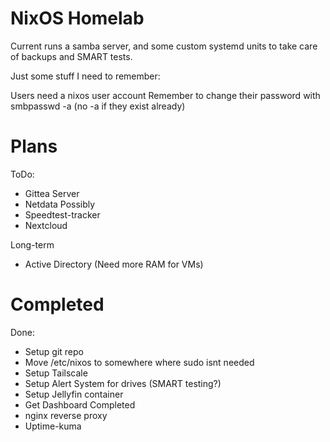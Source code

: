 # NixOS Homelab

Current runs a samba server, and some custom systemd units to take care of backups and SMART tests.

Just some stuff I need to remember:

Users need a nixos user account
Remember to change their password with smbpasswd -a (no -a if they exist already)

# Plans

ToDo:
- Gittea Server
- Netdata Possibly
- Speedtest-tracker
- Nextcloud

Long-term
- Active Directory (Need more RAM for VMs)

# Completed

Done:
- Setup git repo
- Move /etc/nixos to somewhere where sudo isnt needed
- Setup Tailscale
- Setup Alert System for drives (SMART testing?)
- Setup Jellyfin container
- Get Dashboard Completed
- nginx reverse proxy
- Uptime-kuma
